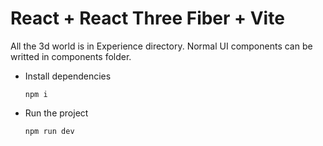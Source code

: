 # React + React Three Fiber + Vite

All the 3d world is in Experience directory.
Normal UI components can be writted in components folder.

- Install dependencies

  ```
  npm i
  ```

- Run the project
  ```
  npm run dev
  ```
